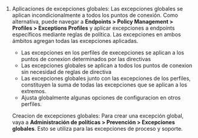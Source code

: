 
1. Aplicaciones de excepciones globales: Las excepciones globales se aplican incondicionalmente a todos los puntos de conexión. Como alternativa, puede navegar a **Endpoints > Policy Management > Profiles > Exceptions Profiles** y aplicar excepciones a endpoints específicos mediante reglas de política. Las excepciones en ambos ámbitos agregan todas las excepciones aplicadas.
   - Las excepciones en los perfiles de execepciones se aplican a los puntos de conexion determinados por las directivas
   - Las excepciones globales se aplican a todos los puntos de conexion sin necesidad de reglas de directiva
   - Las excepciones globales junto con las excepciones de los perfiles, constituyen la suma de todas las excepciones que se aplican a los extremos.
   - Ajusta globalmente algunas opciones de configuracion en otros perfiles.

	Creacion de excepciones globales: Para crear una excepción global, vaya a **Administración de políticas > Prevención > Excepciones globales**. Esto se utiliza para las excepciones de proceso y soporte.
	

